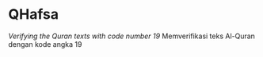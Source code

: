# QHafsa
_Verifying the Quran texts with code number 19_
Memverifikasi teks Al-Quran dengan kode angka 19
